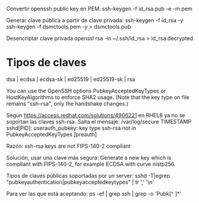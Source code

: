 Convertir openssh public key en PEM:
ssh-keygen -f id_rsa.pub -e -m pem

Generar clave pública a partir de clave privada:
ssh-keygen -f id_rsa -y
ssh-keygen -f dsmctools.pem -y > dsmctools.pub


Desencriptar clave privada
openssl rsa -in ~/.ssh/id_rsa > id_rsa.decrypted



# Tipos de claves
dsa | ecdsa | ecdsa-sk | ed25519 | ed25519-sk | rsa

You can use the OpenSSH options PubkeyAcceptedKeyTypes or HostKeyAlgorithms to enforce SHA2 usage. (Note that the key type on file remains "ssh-rsa", only the handshake changes.)

Segun https://access.redhat.com/solutions/4906221 en RHEL8 ya no se soportan las claves ssh-rsa.
Salta el mensaje:
/var/log/secure
TIMESTAMP sshd[PID]: userauth_pubkey: key type ssh-rsa not in PubkeyAcceptedKeyTypes [preauth]

Razón: ssh-rsa keys are not FIPS-140-2 compliant

Solución, usar una clave más segura:
Generate a new key which is compliant with FIPS-140-2, for example ECDSA with curve nistp256.


Tipos de claves públicas soportadas por un server:
sshd -T|egrep "pubkeyauthentication|pubkeyacceptedkeytypes" | tr ',' '\n'

Para ver las que está aceptando:
ps -ef | grep ssh | grep -o 'Pubk[^ ]*'
